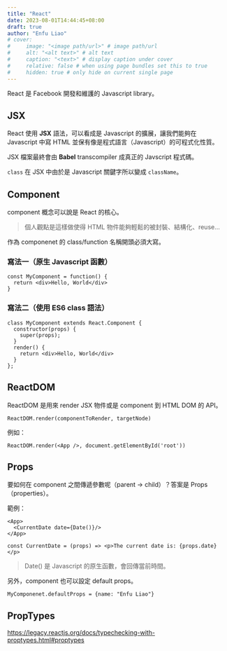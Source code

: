 ```yaml
---
title: "React"
date: 2023-08-01T14:44:45+08:00
draft: true
author: "Enfu Liao"
# cover:
#     image: "<image path/url>" # image path/url
#     alt: "<alt text>" # alt text
#     caption: "<text>" # display caption under cover
#     relative: false # when using page bundles set this to true
#     hidden: true # only hide on current single page
---
```


React 是 Facebook 開發和維護的 Javascript library。

## JSX

React 使用 **JSX** 語法，可以看成是 Javascript 的擴展，讓我們能夠在 Javascript 中寫 HTML 並保有像是程式語言（Javascript）的可程式化性質。

JSX 檔案最終會由 **Babel** transcompiler 成真正的 Javscript 程式碼。

`class` 在 JSX 中由於是 Javascript 關鍵字所以變成 `className`。


## Component

component 概念可以說是 React 的核心。

> 個人觀點是這樣做使得 HTML 物件能夠輕鬆的被封裝、結構化、reuse...

作為 componenet 的 class/function 名稱開頭必須大寫。

### 寫法一（原生 Javascript 函數）
```
const MyComponent = function() {
  return <div>Hello, World</div>
}
```

### 寫法二（使用 ES6 class 語法）

```
class MyComponent extends React.Component {
  constructor(props) {
    super(props);
  }
  render() {
    return <div>Hello, World</div>
  }
};
```

## ReactDOM

ReactDOM 是用來 render JSX 物件或是 component 到 HTML DOM 的 API。

```
ReactDOM.render(componentToRender, targetNode)
```

例如：
```
ReactDOM.render(<App />, document.getElementById('root'))
```


## Props
要如何在 component 之間傳遞參數呢（parent -> child）？答案是 Props（properties）。

範例：
```
<App>
  <CurrentDate date={Date()}/>
</App>

const CurrentDate = (props) => <p>The current date is: {props.date}</p>
```

> Date() 是 Javascript 的原生函數，會回傳當前時間。

另外，component 也可以設定 default props。

```
MyComponenet.defaultProps = {name: "Enfu Liao"}
```

## PropTypes

https://legacy.reactjs.org/docs/typechecking-with-proptypes.html#proptypes